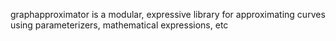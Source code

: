 graphapproximator is a modular, expressive library for approximating curves using parameterizers, mathematical expressions, etc	

